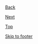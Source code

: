 <p>
    <a class="au-direction-link au-direction-link--dark au-direction-link--left" href="#">
        <span class="au-direction-link__arrow au-direction-link__arrow--left" aria-hidden="true"></span>Back  
    </a>
</p>
<p>
    <a class="au-direction-link au-direction-link--dark" href="#">
        Next<span class="au-direction-link__arrow au-direction-link__arrow" aria-hidden="true"></span>
    </a>
</p>
<p>
    <a class="au-direction-link au-direction-link--dark au-direction-link--up" href="#">
        Top<span class="au-direction-link__arrow au-direction-link__arrow--up" aria-hidden="true"></span>
    </a>
</p>
<p>
    <a class="au-direction-link au-direction-link--dark" href="#"> 
        Skip to footer<span class="au-direction-link__arrow au-direction-link__arrow--down" aria-hidden="true"></span>
    </a>
</p>
